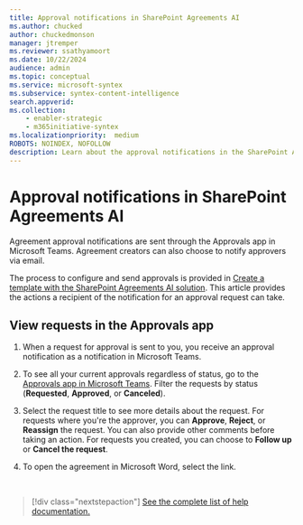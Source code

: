 ```yaml
---
title: Approval notifications in SharePoint Agreements AI
ms.author: chucked
author: chuckedmonson
manager: jtremper
ms.reviewer: ssathyamoort
ms.date: 10/22/2024
audience: admin
ms.topic: conceptual
ms.service: microsoft-syntex
ms.subservice: syntex-content-intelligence
search.appverid: 
ms.collection: 
    - enabler-strategic
    - m365initiative-syntex
ms.localizationpriority:  medium
ROBOTS: NOINDEX, NOFOLLOW
description: Learn about the approval notifications in the SharePoint Agreements AI solution.
---
```


# Approval notifications in SharePoint Agreements AI

Agreement approval notifications are sent through the Approvals app in Microsoft Teams. Agreement creators can also choose to notify approvers via email.

The process to configure and send approvals is provided in [Create a template with the SharePoint Agreements AI solution](agreements-create-template.md). This article provides the actions a recipient of the notification for an approval request can take.

## View requests in the Approvals app

1. When a request for approval is sent to you, you receive an approval notification as a notification in Microsoft Teams.

2. To see all your current approvals regardless of status, go to the [Approvals app in Microsoft Teams](/power-automate/teams/native-approvals-in-teams#use-the-approvals-app-in-teams). Filter the requests by status (**Requested**, **Approved**, or **Canceled**).

3. Select the request title to see more details about the request. For requests where you're the approver, you can **Approve**, **Reject**, or **Reassign** the request. You can also provide other comments before taking an action. For requests you created, you can choose to **Follow up** or **Cancel the request**.

4. To open the agreement in Microsoft Word, select the link.

<br>

> [!div class="nextstepaction"]
> [See the complete list of help documentation.](agreements-overview.md#help-documentation)
